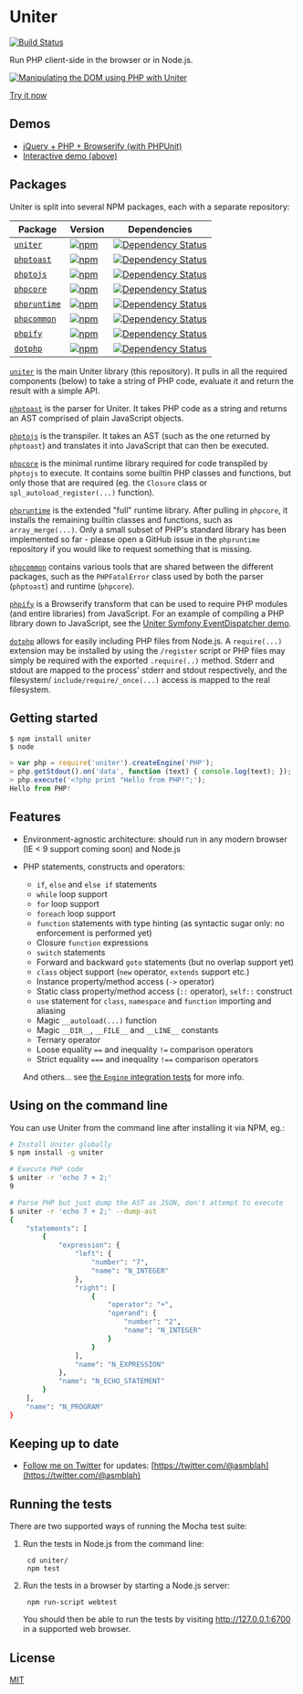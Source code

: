 Uniter
======

[![Build Status](https://secure.travis-ci.org/asmblah/uniter.png?branch=master)](http://travis-ci.org/asmblah/uniter)

Run PHP client-side in the browser or in Node.js.

[
![Manipulating the DOM using PHP with Uniter](https://asmblah.github.io/uniter/img/uniter_dom_demo.gif)
](https://asmblah.github.io/uniter/demo/interactive.html)

[Try it now](https://asmblah.github.io/uniter/demo/interactive.html)

Demos
-----
- [jQuery + PHP + Browserify (with PHPUnit)](https://uniter.github.io/uniter-jquery)
- [Interactive demo (above)](https://asmblah.github.io/uniter/demo/interactive.html)

Packages
--------
Uniter is split into several NPM packages, each with a separate repository:

| Package | Version | Dependencies |
|--------|-------|------------|
| [`uniter`](https://github.com/asmblah/uniter) | [![npm](https://img.shields.io/npm/v/uniter.svg?maxAge=2592000)](https://www.npmjs.com/package/uniter) | [![Dependency Status](https://david-dm.org/asmblah/uniter.svg)](https://david-dm.org/asmblah/uniter) |
| [`phptoast`](https://github.com/uniter/phptoast) | [![npm](https://img.shields.io/npm/v/phptoast.svg?maxAge=2592000)](https://www.npmjs.com/package/phptoast) | [![Dependency Status](https://david-dm.org/uniter/phptoast.svg)](https://david-dm.org/uniter/phptoast) |
| [`phptojs`](https://github.com/uniter/phptojs) | [![npm](https://img.shields.io/npm/v/phptojs.svg?maxAge=2592000)](https://www.npmjs.com/package/phptojs) | [![Dependency Status](https://david-dm.org/uniter/phptojs.svg)](https://david-dm.org/uniter/phptojs) |
| [`phpcore`](https://github.com/uniter/phpcore) | [![npm](https://img.shields.io/npm/v/phpcore.svg?maxAge=2592000)](https://www.npmjs.com/package/phpcore) | [![Dependency Status](https://david-dm.org/uniter/phpcore.svg)](https://david-dm.org/uniter/phpcore) |
| [`phpruntime`](https://github.com/uniter/phpruntime) | [![npm](https://img.shields.io/npm/v/phpruntime.svg?maxAge=2592000)](https://www.npmjs.com/package/phpruntime) | [![Dependency Status](https://david-dm.org/uniter/phpruntime.svg)](https://david-dm.org/uniter/phpruntime) |
| [`phpcommon`](https://github.com/uniter/phpcommon) | [![npm](https://img.shields.io/npm/v/phpcommon.svg?maxAge=2592000)](https://www.npmjs.com/package/phpcommon) | [![Dependency Status](https://david-dm.org/uniter/phpcommon.svg)](https://david-dm.org/uniter/phpcommon) |
| [`phpify`](https://github.com/uniter/phpify) | [![npm](https://img.shields.io/npm/v/phpify.svg?maxAge=2592000)](https://www.npmjs.com/package/phpify) | [![Dependency Status](https://david-dm.org/uniter/phpify.svg)](https://david-dm.org/uniter/phpify) |
| [`dotphp`](https://github.com/uniter/dotphp) | [![npm](https://img.shields.io/npm/v/dotphp.svg?maxAge=2592000)](https://www.npmjs.com/package/dotphp) | [![Dependency Status](https://david-dm.org/uniter/dotphp.svg)](https://david-dm.org/uniter/dotphp) |

[`uniter`](https://github.com/asmblah/uniter) is the main Uniter library (this repository).
It pulls in all the required components (below) to take a string of PHP code, evaluate it and return the result
with a simple API.

[`phptoast`](https://github.com/uniter/phptoast) is the parser for Uniter. It takes PHP code as a string
and returns an AST comprised of plain JavaScript objects.

[`phptojs`](https://github.com/uniter/phptojs) is the transpiler. It takes an AST (such as the one returned by `phptoast`)
and translates it into JavaScript
that can then be executed.

[`phpcore`](https://github.com/uniter/phpcore) is the minimal runtime library required for code transpiled by `phptojs` to execute.
It contains some builtin PHP classes and functions, but only those that are required
(eg. the `Closure` class or `spl_autoload_register(...)` function).

[`phpruntime`](https://github.com/uniter/phpruntime) is the extended "full" runtime library.
After pulling in `phpcore`, it installs the remaining builtin classes and functions, such as `array_merge(...)`.
Only a small subset of PHP's standard library has been implemented so far - please open a GitHub issue
in the `phpruntime` repository if you would like to request something that is missing.

[`phpcommon`](https://github.com/uniter/phpcommon) contains various tools that are shared between the different
packages, such as the `PHPFatalError` class used by both the parser (`phptoast`) and runtime (`phpcore`).

[`phpify`](https://github.com/uniter/phpify) is a Browserify transform that can be used to require PHP modules
(and entire libraries) from JavaScript.
For an example of compiling a PHP library down to JavaScript,
see the [Uniter Symfony EventDispatcher demo](https://github.com/uniter/event-dispatcher-demo).

[`dotphp`](https://github.com/uniter/dotphp) allows for easily including PHP files from Node.js.
A `require(...)` extension may be installed by using the `/register` script or PHP files may simply be required
with the exported `.require(..)` method. Stderr and stdout are mapped to the process' stderr and stdout respectively,
and the filesystem/ `include/require/_once(...)` access is mapped to the real filesystem.

Getting started
---------------
```shell
$ npm install uniter
$ node
```
```javascript
> var php = require('uniter').createEngine('PHP');
> php.getStdout().on('data', function (text) { console.log(text); });
> php.execute('<?php print "Hello from PHP!";');
Hello from PHP!
```

Features
--------
- Environment-agnostic architecture: should run in any modern browser (IE < 9 support coming soon) and Node.js

- PHP statements, constructs and operators:
    - `if`, `else` and `else if` statements
    - `while` loop support
    - `for` loop support
    - `foreach` loop support
    - `function` statements with type hinting (as syntactic sugar only: no enforcement is performed yet)
    - Closure `function` expressions
    - `switch` statements
    - Forward and backward `goto` statements (but no overlap support yet)
    - `class` object support (`new` operator, `extends` support etc.)
    - Instance property/method access (`->` operator)
    - Static class property/method access (`::` operator), `self::` construct
    - `use` statement for `class`, `namespace` and `function` importing and aliasing
    - Magic `__autoload(...)` function
    - Magic `__DIR__`, `__FILE__` and `__LINE__` constants
    - Ternary operator
    - Loose equality `==` and inequality `!=` comparison operators
    - Strict equality `===` and inequality `!==` comparison operators

    And others... see [the `Engine` integration tests](https://github.com/asmblah/uniter/tree/master/tests/bdd/integration/languages/PHP/engine) for more info.

Using on the command line
-------------------------
You can use Uniter from the command line after installing it via NPM, eg.:

```sh
# Install Uniter globally
$ npm install -g uniter

# Execute PHP code
$ uniter -r 'echo 7 + 2;'
9

# Parse PHP but just dump the AST as JSON, don't attempt to execute
$ uniter -r 'echo 7 + 2;' --dump-ast
{
    "statements": [
        {
            "expression": {
                "left": {
                    "number": "7",
                    "name": "N_INTEGER"
                },
                "right": [
                    {
                        "operator": "+",
                        "operand": {
                            "number": "2",
                            "name": "N_INTEGER"
                        }
                    }
                ],
                "name": "N_EXPRESSION"
            },
            "name": "N_ECHO_STATEMENT"
        }
    ],
    "name": "N_PROGRAM"
}
```

Keeping up to date
------------------
- [Follow me on Twitter](https://twitter.com/@asmblah) for updates: [https://twitter.com/@asmblah](https://twitter.com/@asmblah)

Running the tests
-----------------

There are two supported ways of running the Mocha test suite:

1. Run the tests in Node.js from the command line:

        cd uniter/
        npm test

2. Run the tests in a browser by starting a Node.js server:

        npm run-script webtest

   You should then be able to run the tests by visiting http://127.0.0.1:6700 in a supported web browser.

License
-------
[MIT](/MIT-LICENSE.txt)
